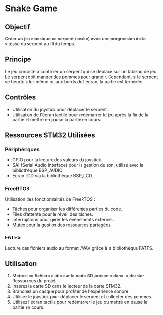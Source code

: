 # Snake Game

## Objectif
Créer un jeu classique de serpent (snake) avec une progression de la vitesse du serpent au fil du temps.

## Principe
Le jeu consiste à contrôler un serpent qui se déplace sur un tableau de jeu. Le serpent doit manger des pommes pour grandir. Cependant, si le serpent se heurte à lui-même ou aux bords de l'écran, la partie est terminée.

## Contrôles
- Utilisation du joystick pour déplacer le serpent.
- Utilisation de l'écran tactile pour redémarrer le jeu après la fin de la partie et mettre en pause la partie en cours.

## Ressources STM32 Utilisées
### Périphériques
- GPIO pour la lecture des valeurs du joystick.
- SAI (Serial Audio Interface) pour la gestion du son, utilisé avec la bibliothèque BSP_AUDIO.
- Écran LCD via la bibliothèque BSP_LCD.

### FreeRTOS
Utilisation des fonctionnalités de FreeRTOS :
- Tâches pour organiser les différentes parties du code.
- Files d'attente pour le réveil des tâches.
- Interruptions pour gérer les événements externes.
- Mutex pour la gestion des ressources partagées.

### FATFS
Lecture des fichiers audio au format .WAV grâce à la bibliothèque FATFS.

## Utilisation
1. Mettez les fichiers audio sur la carte SD présente dans le dossier Ressources du projet.
2. Insérez la carte SD dans le lecteur de la carte STM32.
3. Branchez un casque pour profiter de l'expérience sonore.
4. Utilisez le joystick pour déplacer le serpent et collecter des pommes.
5. Utilisez l'écran tactile pour redémarrer le jeu ou mettre en pause la partie en cours.